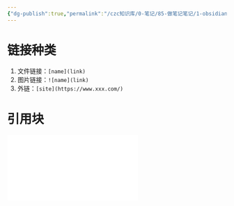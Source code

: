 ```yaml
---
{"dg-publish":true,"permalink":"/czc知识库/0-笔记/85-做笔记笔记/1-obsidian笔记/markdown的链接/","dgPassFrontmatter":true,"created":"2024-12-08T11:29:46.982+08:00","updated":"2024-12-08T11:57:27.999+08:00"}
---
```


# 链接种类
1. 文件链接：`[name](link)`
2. 图片链接：`![name](link)`
3. 外链：`[site](https://www.xxx.com/)`

# 引用块
![obsidian 文件链接引用块](obsidian%20文件链接引用块.md)